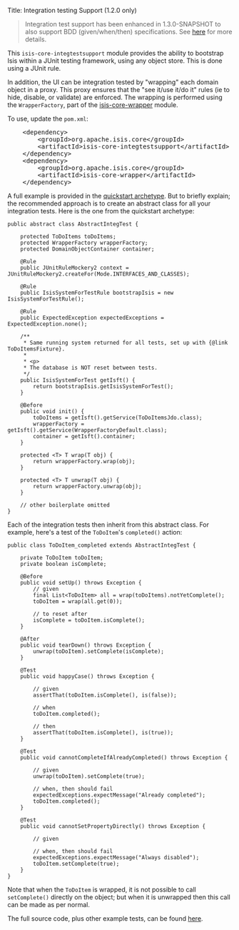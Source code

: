 Title: Integration testing Support (1.2.0 only)

> Integration test support has been enhanced in 1.3.0-SNAPSHOT to also support BDD (given/when/then) specifications.  See [here](specsupport-and-integtestsupport.html) for more details.

This `isis-core-integtestsupport` module provides the ability to bootstrap Isis within a JUnit testing framework, using any object store.  This is done using a JUnit rule.

In addition, the UI can be integration tested by "wrapping" each domain object in a proxy.  This proxy ensures that the "see it/use it/do it" rules (ie to hide, disable, or validate) are enforced.  The wrapping is performed using the `WrapperFactory`, part of the [isis-core-wrapper](wrapper.html) module.

To use, update the `pom.xml`:

<pre>
    &lt;dependency&gt;
        &lt;groupId&gt;org.apache.isis.core&lt;/groupId&gt;
        &lt;artifactId&gt;isis-core-integtestsupport&lt;/artifactId&gt;
    &lt;/dependency&gt;
    &lt;dependency&gt;
        &lt;groupId&gt;org.apache.isis.core&lt;/groupId&gt;
        &lt;artifactId&gt;isis-core-wrapper&lt;/artifactId&gt;
    &lt;/dependency&gt;
</pre>

A full example is provided in the [quickstart archetype](../intro/getting-started/quickstart-archetype.html).  But to briefly explain; the recommended approach is to create an abstract class for all your integration tests.  Here is the one from the quickstart archetype:

    public abstract class AbstractIntegTest {
    
        protected ToDoItems toDoItems;
        protected WrapperFactory wrapperFactory;
        protected DomainObjectContainer container;
    
        @Rule
        public JUnitRuleMockery2 context = JUnitRuleMockery2.createFor(Mode.INTERFACES_AND_CLASSES);
        
        @Rule
        public IsisSystemForTestRule bootstrapIsis = new IsisSystemForTestRule();
    
        @Rule
        public ExpectedException expectedExceptions = ExpectedException.none();
    
        /**
         * Same running system returned for all tests, set up with {@link ToDoItemsFixture}.
         * 
         * <p>
         * The database is NOT reset between tests.
         */
        public IsisSystemForTest getIsft() {
            return bootstrapIsis.getIsisSystemForTest();
        }
    
        @Before
        public void init() {
            toDoItems = getIsft().getService(ToDoItemsJdo.class);
            wrapperFactory = getIsft().getService(WrapperFactoryDefault.class);
            container = getIsft().container;
        }
    
        protected <T> T wrap(T obj) {
            return wrapperFactory.wrap(obj);
        }
    
        protected <T> T unwrap(T obj) {
            return wrapperFactory.unwrap(obj);
        }
    
        // other boilerplate omitted
    }    

Each of the integration tests then inherit from this abstract class.  For example, here's a test of the `ToDoItem`'s `completed()` action:
    
    public class ToDoItem_completed extends AbstractIntegTest {
    
        private ToDoItem toDoItem;
        private boolean isComplete;
    
        @Before
        public void setUp() throws Exception {
            // given
            final List<ToDoItem> all = wrap(toDoItems).notYetComplete();
            toDoItem = wrap(all.get(0));
    
            // to reset after
            isComplete = toDoItem.isComplete();
        }
    
        @After
        public void tearDown() throws Exception {
            unwrap(toDoItem).setComplete(isComplete);
        }
    
        @Test
        public void happyCase() throws Exception {
            
            // given
            assertThat(toDoItem.isComplete(), is(false));
            
            // when
            toDoItem.completed();
            
            // then
            assertThat(toDoItem.isComplete(), is(true));
        }
    
        @Test
        public void cannotCompleteIfAlreadyCompleted() throws Exception {
            
            // given
            unwrap(toDoItem).setComplete(true);
    
            // when, then should fail
            expectedExceptions.expectMessage("Already completed");
            toDoItem.completed();
        }
    
        @Test
        public void cannotSetPropertyDirectly() throws Exception {
            
            // given
    
            // when, then should fail
            expectedExceptions.expectMessage("Always disabled");
            toDoItem.setComplete(true);
        }
    }

Note that when the `ToDoItem` is wrapped, it is not possible to call `setComplete()` directly on the object; but when it is unwrapped then this call can be made as per normal.

The full source code, plus other example tests, can be found [here](https://github.com/apache/isis/tree/master/example/application/quickstart_wicket_restful_jdo/integtests/src/test/java).
